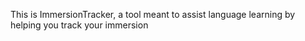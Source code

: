 This is ImmersionTracker, a tool meant to assist language learning by helping you track your immersion
